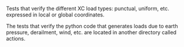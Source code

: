 Tests that verify the different XC load types\: punctual, uniform, etc. expressed in local or global coordinates.

The tests that verify the python code that generates loads due to earth pressure, derailment, wind, etc. are located in another directory called actions.
